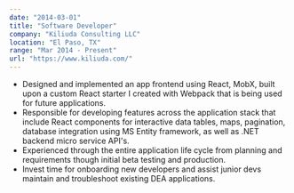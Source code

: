```yaml
---
date: "2014-03-01"
title: "Software Developer"
company: "Kiliuda Consulting LLC"
location: "El Paso, TX"
range: "Mar 2014 - Present"
url: "https://www.kiliuda.com/"
---
```


- Designed and implemented an app frontend using React, MobX, built upon a custom React starter I created with Webpack that is being used for future applications.
- Responsible for developing features across the application stack that include React components for interactive data tables, maps, pagination, database integration using MS Entity framework, as well as .NET backend micro service API's.
- Experienced through the entire application life cycle from planning and requirements though initial beta testing and production.
- Invest time for onboarding new developers and assist junior devs maintain and troubleshoot existing DEA applications.
